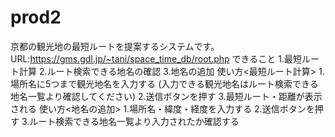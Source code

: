 # prod2
京都の観光地の最短ルートを提案するシステムです。
URL:https://gms.gdl.jp/~tani/space_time_db/root.php
できること
1.最短ルート計算
2.ルート検索できる地名の確認
3.地名の追加
使い方<最短ルート計算>
1.場所名に5つまで観光地名を入力する
(入力できる観光地名はルート検索できる地名一覧より確認してください)
2.送信ボタンを押す
3.最短ルート・距離が表示される
使い方<地名の追加>
1.場所名・緯度・経度を入力する
2.送信ボタンを押す
3.ルート検索できる地名一覧より入力されたか確認する
